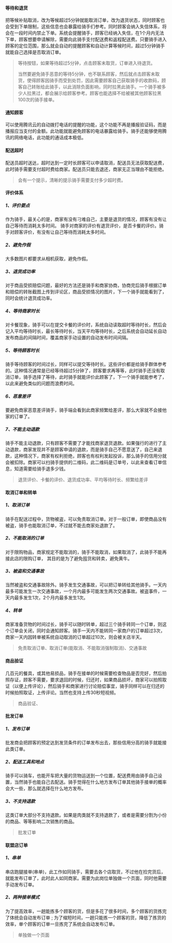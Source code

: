 #### 等待和退货

把等候补贴取消，改为等候超过5分钟就能取消订单，改为退货状态，同时顾客也会受到下单限制，这些信息也会暴露给骑手们参考。同时顾客会纳入失信体系，将会在一段时间内禁止下单。系统会提醒骑手，顾客已经纳入失信，在1个月内无法下单，顾客想要申请解除，需要向此骑手支付配送费和返程配送费。只要骑手进入顾客的定位范围，那么就会自动的提醒顾客和自动计算等候时间，超过5分钟骑手就能自己选择是否取消订单。

> 等待按钮，如果等待超过5分钟，点击顾客未取货，订单进入待退货。
>
> 当然要避免骑手恶意的等待5分钟，也不联系顾客，然后就点击顾客未取货，使得顾客因骑手而受到处罚，因此需要顾客自己获取骑手的收款码，顾客自己转账给此骑手，以此消除负面影响，同时拉黑此骑手。一个骑手被多少人拉黑过，都会展示给顾客参考。顾客也能选择不给被被其他顾客拉黑100次的骑手接单。

#### 通知顾客

可以使用腾讯云的自动拨打电话的提醒的功能，这个功能不再是播报验证码，而是播报应当支付的金额。此功能就能避免顾客的电话暴露给骑手。骑手还能够使用腾讯的网络电话，此功能的通话成本极低。

#### 配送超时

配送员超时送达，超时达到一定时长顾客可以申请取消，配送员无法获取配送费，此时骑手需要支付超时费给商家。配送员只能去退还，商家无正当理由不能拒绝。

> 会有一个提示，清晰的提示骑手需要支付多少超时费。

#### 评价体系

##### 1、评价要点

作为骑手，最关心的是，商家有没有刁难自己，主要是退货的情况，顾客有没有让自己等待而消耗太多时间。 骑手对商家的评价有退货评价，是否卡餐的评价。骑手对顾客评价，有没有让自己等待而消耗太多时间。

##### 2、避免作假

大多数图片都要求从相机获取，避免作假。

##### 3、退货成功率

对于商品受损赔偿问题，最好的方法还是骑手和商家协商，协商完后骑手根据订单和赔偿的转账截图上传到评论区，商品受损情况的图片，下一个骑手就能看到了，同时会统计退货成功率。

##### 4、等待商家时长

对卡餐现象，骑手可以在提交卡餐的评价时，系统自动读取超时等待时长，然后会记入平均等待时长，最长等待时长，当天平均等待时长，之后系统会自动延长自动发布商品的间隔时间，覆盖商家手动设置的自动发布时间间隔。

##### 5、等待顾客时长

骑手等待顾客的时间过长，同样可以提交等待时长。这些评价都是给骑手群体参考的。这种情况通常是已经等待超过5分钟了，顾客要求再等等，此时骑手还没有取消订单，骑手选择了等待，此时骑手就能评价此顾客了，下一个骑手就能参考了，以此来避免类似的问题而浪费时间。

##### 6、恶意差评

要避免商家恶意差评骑手，骑手端会看到此商家频繁给差评，那么大家就不会接他家的订单了。

##### 7、不能主动退款

骑手不能主动退款，只有顾客不需要了才能找商家退货退款。如果强行的进行了主动退款，商家发现并不是顾客申请的退款，而是骑手自己不愿意送了，自己来退款，这种情况下，商家有权利拒绝，顾客也有权利发起投诉，那么骑手的信用分就会被扣除。商家可以扫骑手提供的二维码，此二维码是订单号，以此来查看订单信息，知道需要给骑手退多少钱。

> 退货评价、卡餐的评价、退货成功率、平均等待时长、频繁给差评

#### 取消订单和转单

##### 1、取消订单

骑手在配送过程中，货物被盗，可以免责取消订单。对于一般订单，即使商品没有被盗，骑手也能取消订单，不过就不能去商家处退款了。

##### 2、不能取消的订单

对于限购物品，商家规定不能取消的，骑手不能取消，如果取消了，此骑手不能再接此店的限购订单， 其目的是为了避免囤货和转卖，避免黄牛。

##### 3、被盗和交通事故

当然被盗和交通事故除外。骑手发生交通事故，可以把订单转给其他骑手。一天内最多可能发生一次交通事故，一个月内最多可能发生两次交通事故。被盗事件，一天内最多发生1次，2个月内最多发生1次。

##### 4、转单

商家准备货物的时间过长，骑手可以随时转单，超过三个骑手转同一个订单，则这个订单会关闭，同时会通知顾客。骑手一天内不能转同一家商户的订单超过3次，商家一天内因转单被系统自动取消的订单超过10次，则会被关店半天。

> 免责取消订单、取消订单(能取消、不能取消强制取消)、交通事故

#### 商品验证

几百元的餐具，或其他易损品，骑手在接单的时候需要检查物品是否完好，然后拍照存证，顾客不需要，要求退回的时候，归还时，如果商品损坏，商家可以拍照取证（以便上传评论），然后骑手和商家进行讨论赔偿事宜，骑手同样可以在归还的时候拍照取证，上传评论。当然也支持上传30秒短视频。

> 商品验证、

#### 批发订单

##### 1、发布订单

批发商会把顾客的预定达到发货条件的订单发布出去，那些信用分高的骑手就能接此类订单。

##### 2、配送工具和地点

骑手可以骑车，也能开车把大量的货物运送到一个位置，配送费用由骑手自己设置，当然骑手也能自己去配送。骑手觉得在什么地方发布订单其他骑手接单的概率会大一些，那么就选择在什么地方发布。

##### 3、不支持退款

这类订单大部分不支持退款。如果是肉类就不支持退款了，或者是需要分割为小份的商品、等等影响二次销售的商品。

> 批发订单

#### 联盟店订单

##### 1、串单

串店跑腿接单(串单)，此工作如同骑手，需要去各个店取货，不过他在捡完货后，就能发布订单了，此时此人如同商家。需要为此岗位单独做一个页面，同时他需要手动发布订单。

##### 2、两种接单模式

为了提高效率，一趟能拣多个顾客的货，但是多花了很多时间，多个顾客的货拣完了体统会自动发布订单 ; 为了缩短时间，一趟只能拣一个顾客的货，降低了拣货的效率，单个顾客的订单一旦拣完了系统会自动发布订单。

> 单独做一个页面
